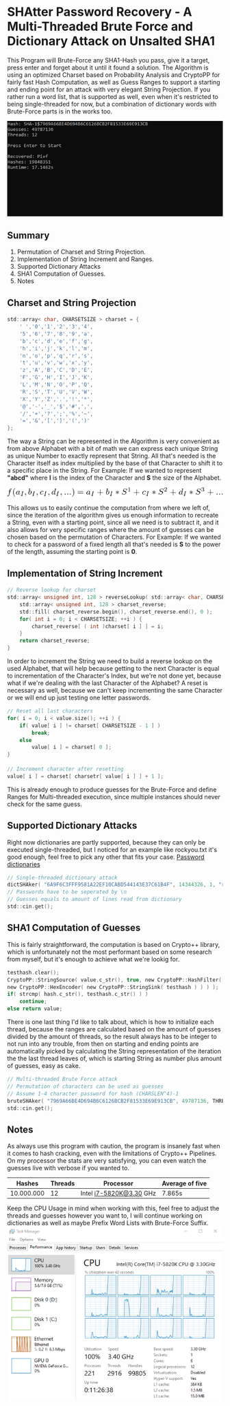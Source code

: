 # SHAtter Password Recovery - A Multi-Threaded Brute Force and Dictionary Attack on Unsalted SHA1
This Program will Brute-Force any SHA1-Hash you pass, give it a target, press enter and forget about it until it found a solution. The Algorithm is using an optimized Charset based on Probability Analysis and CryptoPP for fairly fast Hash Computation, as well as Guess Ranges to support a starting and ending point for an attack with very elegant String Projection. If you rather run a word list, that is supported as well, even when it's restricted to being single-threaded for now, but a combination of dictionary words with Brute-Force parts is in the works too.

![Preview](console-out.PNG)

## Summary
  1. Permutation of Charset and String Projection.
  2. Implementation of String Increment and Ranges.
  3. Supported Dictionary Attacks
  4. SHA1 Computation of Guesses.
  5. Notes

## Charset and String Projection
```c
std::array< char, CHARSETSIZE > charset = {
	' ','0','1','2','3','4',
	'5','6','7','8','9','a',
	'b','c','d','e','f','g',
	'h','i','j','k','l','m',
	'n','o','p','q','r','s',
	't','u','v','w','x','y',
	'z','A','B','C','D','E',
	'F','G','H','I','J','K',
	'L','M','N','O','P','Q',
	'R','S','T','U','V','W',
	'X','Y','Z','.','!','*',
	'@','-','_','$','#',',',
	'/','+','?',';','%','~',
	'=','&','[',']','(',')'
};
```
The way a String can be represented in the Algorithm is very convenient as from above Alphabet with a bit of math we can express each unique String as unique Number to exactly represent that String. All that's needed is the Character itself as index multiplied by the base of that Character to shift it to a specific place in the String. For Example: If we wanted to represent **"abcd"** where **I** is the index of the Character and **S** the size of the Alphabet.

![Preview](equation.png)

This allows us to easily continue the computation from where we left of, since the iteration of the algorithm gives us enough information to recreate a String, even with a starting point, since all we need is to subtract it, and it also allows for very specific ranges where the amount of guesses can be chosen based on the permutation of Characters. For Example: If we wanted to check for a password of a fixed length all that's needed is **S** to the power of the length, assuming the starting point is **0**.

## Implementation of String Increment
```c
// Reverse lookup for charset
std::array< unsigned int, 128 > reverseLookup( std::array< char, CHARSETSIZE >& charset ) {
	std::array< unsigned int, 128 > charset_reverse;
	std::fill( charset_reverse.begin(), charset_reverse.end(), 0 );
	for( int i = 0; i < CHARSETSIZE; ++i ) {
		charset_reverse[ ( int )charset[ i ] ] = i;
	}
	return charset_reverse;
}
```
In order to increment the String we need to build a reverse lookup on the used Alphabet, that will help because getting to the next Character is equal to incrementation of the Character's Index, but we're not done yet, because what if we're dealing with the last Character of the Alphabet? A reset is necessary as well, because we can't keep incrementing the same Character or we will end up just testing one letter passwords.
```c
// Reset all last characters
for( i = 0; i < value.size(); ++i ) {
	if( value[ i ] != charset[ CHARSETSIZE - 1 ] )
		break;
	else
		value[ i ] = charset[ 0 ];
}

// Increment character after resetting
value[ i ] = charset[ charsetr[ value[ i ] ] + 1 ];
```
This is already enough to produce guesses for the Brute-Force and define Ranges for Multi-threaded execution, since multiple instances should never check for the same guess.

## Supported Dictionary Attacks
Right now dictionaries are partly supported, because they can only be executed single-threaded, but I noticed for an example like rockyou.txt it's good enough, feel free to pick any other that fits your case.
[Password dictionaries](https://wiki.skullsecurity.org/Passwords)
```c
// Single-threaded dictionary attack
dictSHAker( "6A9F6C3FFF9581A22EF10CABD544143E37C61B4F", 14344326, 1, "rockyou.txt" );
// Passwords have to be seperated by \n
// Guesses equals to amount of lines read from dictionary
std::cin.get();
```
## SHA1 Computation of Guesses
This is fairly straightforward, the computation is based on Crypto++ library, which is unfortunately not the most performant based on some research from myself, but it's enough to achieve what we're lookig for.
```c
testhash.clear();
CryptoPP::StringSource( value.c_str(), true, new CryptoPP::HashFilter( sha1,
new CryptoPP::HexEncoder( new CryptoPP::StringSink( testhash ) ) ) );
if( strcmp( hash.c_str(), testhash.c_str() ) )
	continue;
else return value;
```
There is one last thing I'd like to talk about, which is how to initialize each thread, because the ranges are calculated based on the amount of guesses divided by the amount of threads, so the result always has to be integer to not run into any trouble, from then on starting and ending points are automatically picked by calculating the String representation of the iteration the the last thread leaves of, which is starting String as number plus amount of guesses, easy as cake.
```c
// Multi-threaded Brute Force attack
// Permutation of characters can be used as guesses
// Assume 1-4 character password for hash (CHARSLEN^4)-1
bruteSHAker( "7969A66BE4D694B6C6126BCB2F81533E69E913CB", 49787136, THREADS, charset );
std::cin.get();
```

## Notes
As always use this program with caution, the program is insanely fast when it comes to hash cracking, even with the limitations of Crypto++ Pipelines. On my processor the stats are very satisfying, you can even watch the guesses live with verbose if you wanted to.

| Hashes      | Threads      | Processor                     | Average of five |
| ----------- | ------------ | ----------------------------- | --------------- |
| 10.000.000  | 12           | Intel i7-5820K@3.30 GHz       | 7.865s          |

Keep the CPU Usage in mind when working with this, feel free to adjust the threads and guesses however you want to, I will continue working on dictionaries as well as maybe Prefix Word Lists with Brute-Force Suffix.
![Preview](running.PNG)
